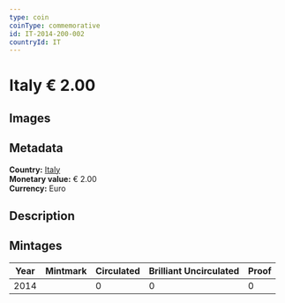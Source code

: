 ```yaml
---
type: coin
coinType: commemorative
id: IT-2014-200-002
countryId: IT
---
```


# Italy € 2.00

## Images


## Metadata

**Country:** [Italy](../../Countries/Italy/index.md)\
**Monetary value:** € 2.00\
**Currency:** Euro

## Description


## Mintages

| Year | Mintmark | Circulated | Brilliant Uncirculated | Proof |
| ---- | -------- | ---------- | ---------------------- | ----- |
| 2014 |  | 0| 0 | 0 |
